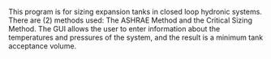 This program is for sizing expansion tanks in closed loop hydronic systems. There are (2) methods used: The ASHRAE Method and the Critical Sizing Method. The GUI allows the user to enter information about the temperatures and pressures of the system, and the result is a minimum tank acceptance volume.
